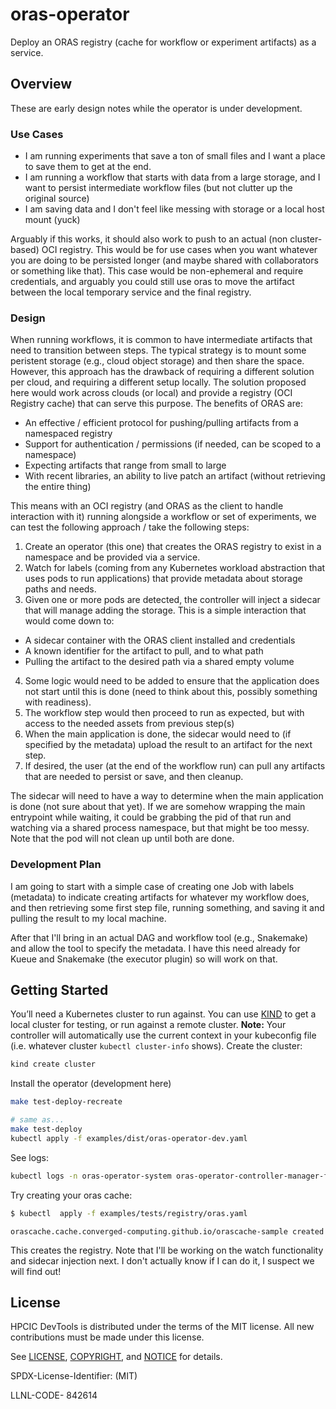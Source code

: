 # oras-operator

Deploy an ORAS registry (cache for workflow or experiment artifacts) as a service.

## Overview

These are early design notes while the operator is under development.

### Use Cases

- I am running experiments that save a ton of small files and I want a place to save them to get at the end.
- I am running a workflow that starts with data from a large storage, and I want to persist intermediate workflow files (but not clutter up the original source)
- I am saving data and I don't feel like messing with storage or a local host mount (yuck)

Arguably if this works, it should also work to push to an actual (non cluster-based) OCI registry. This would be for use cases when you want whatever you are doing to be persisted longer (and maybe shared with collaborators or something like that). This case would be non-ephemeral and require credentials, and arguably you could still use oras to move the artifact between the local temporary service and the final registry.

### Design

When running workflows, it is common to have intermediate artifacts that need to transition between
steps. The typical strategy is to mount some peristent storage (e.g., cloud object storage)
and then share the space. However, this approach has the drawback of requiring a different solution
per cloud, and requiring a different setup locally. The solution proposed here would work across clouds
(or local) and provide a registry (OCI Registry cache) that can serve this purpose. The benefits of ORAS are:

- An effective / efficient protocol for pushing/pulling artifacts from a namespaced registry
- Support for authentication / permissions (if needed, can be scoped to a namespace)
- Expecting artifacts that range from small to large
- With recent libraries, an ability to live patch an artifact (without retrieving the entire thing)

This means with an OCI registry (and ORAS as the client to handle interaction with it) running alongside
a workflow or set of experiments, we can test the following approach / take the following steps:

1. Create an operator (this one) that creates the ORAS registry to exist in a namespace and be provided via a service.
2. Watch for labels (coming from any Kubernetes workload abstraction that uses pods to run applications) that provide metadata about storage paths and needs.
3. Given one or more pods are detected, the controller will inject a sidecar that will manage adding the storage. This is a simple interaction that would come down to:
  - A sidecar container with the ORAS client installed and credentials
  - A known identifier for the artifact to pull, and to what path
  - Pulling the artifact to the desired path via a shared empty volume
4. Some logic would need to be added to ensure that the application does not start until this is done (need to think about this, possibly something with readiness).
5. The workflow step would then proceed to run as expected, but with access to the needed assets from previous step(s)
6. When the main application is done, the sidecar would need to (if specified by the metadata) upload the result to an artifact for the next step. 
7. If desired, the user (at the end of the workflow run) can pull any artifacts that are needed to persist or save, and then cleanup.

The sidecar will need to have a way to determine when the main application is done (not sure about that yet). If we are somehow wrapping the main entrypoint while waiting, it could be grabbing the pid of that run and watching via a shared process namespace, but that might be too messy. Note that the pod will not clean up until both are done.


### Development Plan

I am going to start with a simple case of creating one Job with labels (metadata) to indicate creating artifacts for whatever my workflow does, and then retrieving some first step file, running something, and saving it and pulling the result to my local machine.

After that I'll bring in an actual DAG and workflow tool (e.g., Snakemake) and allow the tool to specify the metadata. I have this need already for Kueue and Snakemake (the executor plugin) so will work on that.

## Getting Started

You’ll need a Kubernetes cluster to run against. You can use [KIND](https://sigs.k8s.io/kind) to get a local cluster for testing, or run against a remote cluster.
**Note:** Your controller will automatically use the current context in your kubeconfig file (i.e. whatever cluster `kubectl cluster-info` shows). Create the cluster:

```bash
kind create cluster
```

Install the operator (development here)

```sh
make test-deploy-recreate

# same as...
make test-deploy
kubectl apply -f examples/dist/oras-operator-dev.yaml
```

See logs:

```bash
kubectl logs -n oras-operator-system oras-operator-controller-manager-ff66845dd-5299h 
```

Try creating your oras cache:

```bash
$ kubectl  apply -f examples/tests/registry/oras.yaml 
```
```console
orascache.cache.converged-computing.github.io/orascache-sample created
```

This creates the registry. Note that I'll be working on the watch functionality and sidecar injection next. I don't actually know if I can do it, I suspect we will find out!

## License

HPCIC DevTools is distributed under the terms of the MIT license.
All new contributions must be made under this license.

See [LICENSE](https://github.com/converged-computing/cloud-select/blob/main/LICENSE),
[COPYRIGHT](https://github.com/converged-computing/cloud-select/blob/main/COPYRIGHT), and
[NOTICE](https://github.com/converged-computing/cloud-select/blob/main/NOTICE) for details.

SPDX-License-Identifier: (MIT)

LLNL-CODE- 842614
